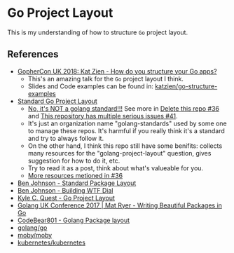 # Go Project Layout
This is my understanding of how to structure `Go` project layout.    

## References
- [GopherCon UK 2018: Kat Zien - How do you structure your Go apps?](https://www.youtube.com/watch?v=VQym87o91f8&t=3s)     
  - This's an amazing talk for the `Go` project layout I think.    
  - Slides and Code examples can be found in: [katzien/go-structure-examples](https://github.com/katzien/go-structure-examples)    
- [Standard Go Project Layout](https://github.com/golang-standards/project-layout)    
  - [No, it's NOT a golang standard!!!](https://github.com/golang-standards/project-layout/issues/38) See more in [Delete this repo #36](https://github.com/golang-standards/project-layout/issues/36) and [This repository has multiple serious issues #41](https://github.com/golang-standards/project-layout/issues/41).     
  - It's just an organization name "golang-standards" used by some one to manage these repos. It's harmful if you really think it's a standard and try to always follow it.     
  - On the other hand, I think this repo still have some benifits: collects many resources for the "golang-project-layout" question, gives suggestion for how to do it, etc.     
  - Try to read it as a post, think about what's valueable for you.             
  - [More resources metioned in #36](https://github.com/golang-standards/project-layout/issues/36#issue-479438391)
- [Ben Johnson - Standard Package Layout](https://medium.com/@benbjohnson/standard-package-layout-7cdbc8391fc1)
- [Ben Johnson - Building WTF Dial](https://medium.com/wtf-dial/wtf-dial-domain-model-9655cd523182)
- [Kyle C. Quest - Go Project Layout](https://medium.com/golang-learn/go-project-layout-e5213cdcfaa2)
- [Golang UK Conference 2017 | Mat Ryer - Writing Beautiful Packages in Go](https://www.youtube.com/watch?v=cAWlv2SeQus)
- [CodeBear801 - Golang Package layout](https://github.com/CodeBear801/tech_summary/blob/master/tech-summary/language/go/go-package-layout.md)
- [golang/go](https://github.com/golang/go)
- [moby/moby](https://github.com/moby/moby)
- [kubernetes/kubernetes](https://github.com/kubernetes/kubernetes)

